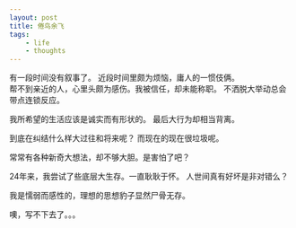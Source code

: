 ```yaml
---
layout: post
title: 倦鸟余飞
tags:
    - life
    - thoughts
---
```

有一段时间没有叙事了。
近段时间里颇为烦恼，庸人的一惯伎俩。  
帮不到亲近的人，心里头颇为感伤。我被信任，却未能称职。
不洒脱大举动总会带点连锁反应。

我所希望的生活应该是诚实而有形状的。
最后大行为却相当背离。

到底在纠结什么样大过往和将来呢？
而现在的现在很垃圾呢。

常常有各种新奇大想法，却不够大胆。是害怕了吧？

24年来，我尝试了些底层大生存。一直耿耿于怀。
人世间真有好坏是非对错么？

我是懦弱而感性的，理想的思想豹子显然尸骨无存。

噢，写不下去了。。。


